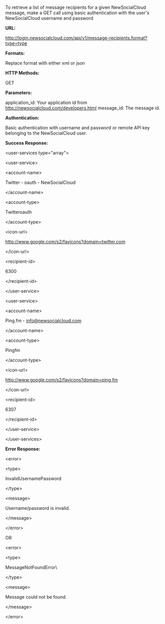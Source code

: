 To retrieve a list of message recipients for a given NewSocialCloud message, make a GET call using basic authentication with the user's NewSocialCloud username and password

**URL:**

http://login.newsocialcloud.com/api/v1/message-recipients.format?type=type

**Formats:**

Replace format with either xml or json

**HTTP Methods:**

GET

**Parameters:**

application\_id: Your application id from http://newsocialcloud.com/developers.html
message\_id: The message id.

**Authentication:**

Basic authentication with username and password or remote API key belonging to the NewSocialCloud user.

**Success Response:**

<?xml version="1.0" encoding="UTF-8"?>


&lt;user-services type="array"&gt;


> 

&lt;user-service&gt;


> > 

&lt;account-name&gt;

Twitter - oauth - NewSocialCloud

&lt;/account-name&gt;


> > 

&lt;account-type&gt;

Twitteroauth

&lt;/account-type&gt;


> > 

&lt;icon-url&gt;

http://www.google.com/s2/favicons?domain=twitter.com

&lt;/icon-url&gt;


> > 

&lt;recipient-id&gt;

6300

&lt;/recipient-id&gt;



> 

&lt;/user-service&gt;


> 

&lt;user-service&gt;


> > 

&lt;account-name&gt;

Ping.fm - info@newsocialcloud.com

&lt;/account-name&gt;


> > 

&lt;account-type&gt;

Pingfm

&lt;/account-type&gt;


> > 

&lt;icon-url&gt;

http://www.google.com/s2/favicons?domain=ping.fm

&lt;/icon-url&gt;


> > 

&lt;recipient-id&gt;

6307

&lt;/recipient-id&gt;



> 

&lt;/user-service&gt;




&lt;/user-services&gt;



**Error Response:**



&lt;error&gt;




&lt;type&gt;

InvalidUsernamePassword

&lt;/type&gt;




&lt;message&gt;

Username/password is invalid.

&lt;/message&gt;




&lt;/error&gt;



OR



&lt;error&gt;




&lt;type&gt;

MessageNotFoundError\

&lt;/type&gt;




&lt;message&gt;

Message could not be found.

&lt;/message&gt;




&lt;/error&gt;

